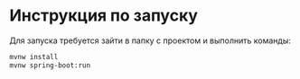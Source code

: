# Инструкция по запуску

Для запуска требуется зайти в папку с проектом и выполнить команды:

```bash
mvnw install
mvnw spring-boot:run
```
